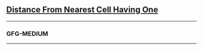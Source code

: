 <h2><a href="https://practice.geeksforgeeks.org/problems/distance-of-nearest-cell-having-1-1587115620/1">Distance From Nearest Cell Having One</a></h2>

<hr>
<h3>GFG-MEDIUM</h3>
<hr>
